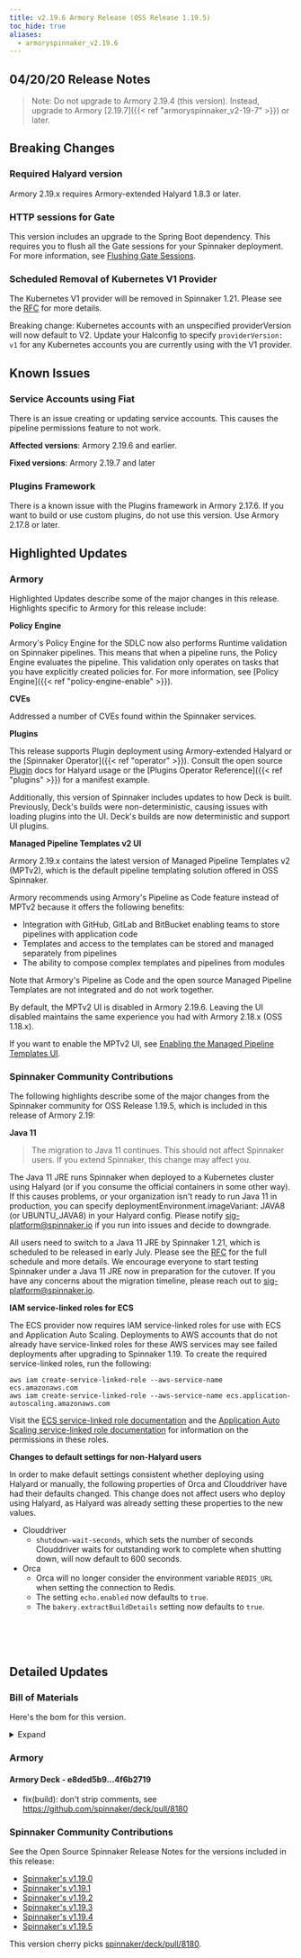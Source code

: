 ```yaml
---
title: v2.19.6 Armory Release (OSS Release 1.19.5)
toc_hide: true
aliases:
  - armoryspinnaker_v2.19.6
---
```


## 04/20/20 Release Notes

> Note: Do not upgrade to Armory 2.19.4 (this version). Instead, upgrade to Armory [2.19.7]({{< ref "armoryspinnaker_v2-19-7" >}}) or later.

## Breaking Changes

### Required Halyard version

Armory 2.19.x requires Armory-extended Halyard 1.8.3 or later.

### HTTP sessions for Gate
This version includes an upgrade to the Spring Boot dependency. This requires you to flush all the Gate sessions for your Spinnaker deployment. For more information, see [Flushing Gate Sessions](https://kb.armory.io/admin/flush-gate-sessions/).

### Scheduled Removal of Kubernetes V1 Provider
The Kubernetes V1 provider will be removed in Spinnaker 1.21. Please see the [RFC](https://github.com/spinnaker/governance/blob/master/rfc/eol_kubernetes_v1.md) for more details.

Breaking change: Kubernetes accounts with an unspecified providerVersion will now default to V2. Update your Halconfig to specify `providerVersion: v1` for any Kubernetes accounts you are currently using with the V1 provider.

## Known Issues

### Service Accounts using Fiat

There is an issue creating or updating service accounts. This causes the pipeline permissions feature to not work.  

**Affected versions**: Armory 2.19.6 and earlier.

**Fixed versions**: Armory 2.19.7 and later

### Plugins Framework

There is a known issue with the Plugins framework in Armory 2.17.6. If you want to build or use custom plugins, do not use this version. Use Armory 2.17.8 or later.

## Highlighted Updates

### Armory
Highlighted Updates describe some of the major changes in this release. Highlights specific to Armory for this release include:

**Policy Engine**

Armory's Policy Engine for the SDLC now also performs Runtime validation on Spinnaker pipelines. This means that when a pipeline runs, the Policy Engine evaluates the pipeline. This validation only operates on tasks that you have explicitly created policies for. For more information, see [Policy Engine]({{< ref "policy-engine-enable" >}}).

**CVEs**

Addressed a number of CVEs found within the Spinnaker services.

**Plugins**

This release supports Plugin deployment using Armory-extended Halyard or the [Spinnaker Operator]({{< ref "operator" >}}). Consult the open source [Plugin](https://spinnaker.io/guides/user/plugins/) docs for Halyard usage or the [Plugins Operator Reference]({{< ref "plugins" >}}) for a manifest example.

Additionally, this version of Spinnaker includes updates to how Deck is built. Previously, Deck's builds were non-deterministic, causing issues with loading plugins into the UI. Deck's builds are now deterministic and support UI plugins.

**Managed Pipeline Templates v2 UI**

Armory 2.19.x contains the latest version of Managed Pipeline Templates v2 (MPTv2), which is the default pipeline templating solution offered in OSS Spinnaker.

Armory recommends using Armory's Pipeline as Code feature instead of MPTv2 because it offers the following benefits:

* Integration with GitHub, GitLab and BitBucket enabling teams to store pipelines with application code
* Templates and access to the templates can be stored and managed separately from pipelines
* The ability to compose complex templates and pipelines from modules

Note that Armory's Pipeline as Code and the open source Managed Pipeline Templates are not integrated and do not work together.

By default, the MPTv2 UI is disabled in Armory 2.19.6. Leaving the UI disabled maintains the same experience you had with Armory 2.18.x (OSS 1.18.x).

If you want to enable the MPTv2 UI, see [Enabling the Managed Pipeline Templates UI](https://kb.armory.io/admin/enable-mptv2/).



###  Spinnaker Community Contributions
The following highlights describe some of the major changes from the Spinnaker community for OSS Release 1.19.5, which is included in this release of Armory 2.19:

**Java 11**
> The migration to Java 11 continues. This should not affect Spinnaker users. If you extend Spinnaker, this change may affect you.

The Java 11 JRE runs Spinnaker when deployed to a Kubernetes cluster using Halyard (or if you consume the official containers in some other way). If this causes problems, or your organization isn't ready to run Java 11 in production, you can specify deploymentEnvironment.imageVariant: JAVA8 (or UBUNTU_JAVA8) in your Halyard config. Please notify [sig-platform@spinnaker.io](mailto:sig-platform@spinnaker.io) if you run into issues and decide to downgrade.

All users need to switch to a Java 11 JRE by Spinnaker 1.21, which is scheduled to be released in early July. Please see the [RFC](https://github.com/spinnaker/governance/blob/master/rfc/java11.md) for the full schedule and more details. We encourage everyone to start testing Spinnaker under a Java 11 JRE now in preparation for the cutover. If you have any concerns about the migration timeline, please reach out to sig-platform@spinnaker.io.

**IAM service-linked roles for ECS**

The ECS provider now requires IAM service-linked roles for use with ECS and Application Auto Scaling. Deployments to AWS accounts that do not already have service-linked roles for these AWS services may see failed deployments after upgrading to Spinnaker 1.19. To create the required service-linked roles, run the following:

```
aws iam create-service-linked-role --aws-service-name ecs.amazonaws.com
aws iam create-service-linked-role --aws-service-name ecs.application-autoscaling.amazonaws.com
```

Visit the [ECS service-linked role documentation](https://docs.aws.amazon.com/AmazonECS/latest/developerguide/using-service-linked-roles.html) and the [Application Auto Scaling service-linked role documentation](https://docs.aws.amazon.com/autoscaling/application/userguide/application-auto-scaling-service-linked-roles.html) for information on the permissions in these roles.

**Changes to default settings for non-Halyard users**

In order to make default settings consistent whether deploying using Halyard or manually, the following properties of Orca and Clouddriver have had their defaults changed. This change does not affect users who deploy using Halyard, as Halyard was already setting these properties to the new values.

* Clouddriver
  * `shutdown-wait-seconds`, which sets the number of seconds Clouddriver waits for outstanding work to complete when shutting down, will now default to 600 seconds.
* Orca
  * Orca will no longer consider the environment variable `REDIS_URL` when setting the connection to Redis.
  * The setting `echo.enabled` now defaults to `true`.
  * The `bakery.extractBuildDetails` setting now defaults to `true`.

<br><br><br>

## Detailed Updates

### Bill of Materials
Here's the bom for this version.
<details><summary>Expand</summary>
<pre class="highlight">
<code>version: 2.19.6-rc.2
timestamp: "2020-04-20 20:57:37"
services:
  clouddriver:
    commit: ef9da881
    version: 2.19.7
  echo:
    commit: 43e1966a
    version: 2.19.8
  fiat:
    commit: a955c640
    version: 2.19.4
  front50:
    commit: eaeb2a64
    version: 2.19.5
  gate:
    commit: 61291021
    version: 2.19.4
  igor:
    commit: 8cbc70d2
    version: 2.19.5
  orca:
    commit: 85dbdae9
    version: 2.19.8
  rosco:
    commit: 2bb01d9e
    version: 2.19.5
  deck:
    commit: 4f6b2719
    version: 2.19.7
  dinghy:
    commit: ef444037
    version: 2.19.5
  terraformer:
    commit: f3edd3da
    version: 1.0.6
  kayenta:
    commit: c04d2e7c
    version: 2.19.4
  monitoring-daemon:
    version: 0.16.1-7d506f0-rc1
  monitoring-third-party:
    version: 0.16.1-7d506f0-rc1
dependencies:
  redis:
    version: 2:2.8.4-2
artifactSources:
  dockerRegistry: docker.io/armory</code>
</pre>
</details>

### Armory

#### Armory Deck  - e8ded5b9...4f6b2719
 - fix(build): don't strip comments, see https://github.com/spinnaker/deck/pull/8180

###  Spinnaker Community Contributions

See the Open Source Spinnaker Release Notes for the versions included in this release:  

* [Spinnaker's v1.19.0](https://www.spinnaker.io/community/releases/versions/1-19-5-changelog#spinnaker-release-1-19-0)  
* [Spinnaker's v1.19.1](https://www.spinnaker.io/community/releases/versions/1-19-5-changelog#spinnaker-release-1-19-1)  
* [Spinnaker's v1.19.2](https://www.spinnaker.io/community/releases/versions/1-19-5-changelog#spinnaker-release-1-19-2)
* [Spinnaker's v1.19.3](https://www.spinnaker.io/community/releases/versions/1-19-5-changelog#spinnaker-release-1-19-3)
* [Spinnaker's v1.19.4](https://www.spinnaker.io/community/releases/versions/1-19-5-changelog#spinnaker-release-1-19-4)
* [Spinnaker's v1.19.5](https://www.spinnaker.io/community/releases/versions/1-19-5-changelog#individual-service-changes)

This version cherry picks [spinnaker/deck/pull/8180](https://github.com/spinnaker/deck/pull/8180).
